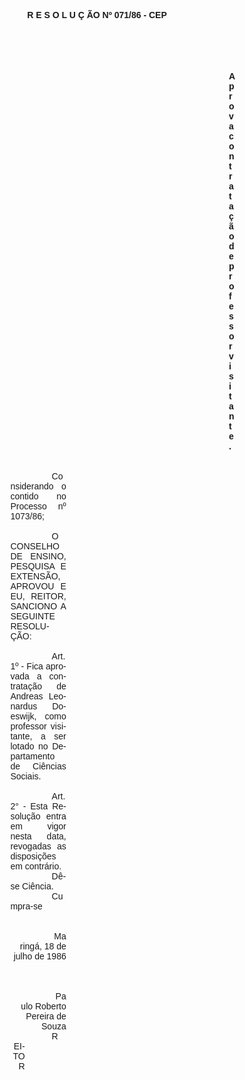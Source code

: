 <body lang=PT-BR style='tab-interval:36.0pt'>

<div class=Section1>

<p class=MsoNormal align=center style='text-align:center'><b style='mso-bidi-font-weight:
normal'><span style='font-family:Arial;mso-no-proof:yes'>R E S O L U Ç ÃO Nº 071/86
- CEP<o:p></o:p></span></b></p>

<p class=MsoNormal><span style='font-size:12.0pt;mso-bidi-font-size:10.0pt;
mso-no-proof:yes'><o:p>&nbsp;</o:p></span></p>

<p class=MsoNormal><span style='font-size:12.0pt;mso-bidi-font-size:10.0pt;
mso-no-proof:yes'><o:p>&nbsp;</o:p></span></p>

<p class=MsoNormal style='margin-top:0cm;margin-right:225.95pt;margin-bottom:
0cm;margin-left:347.3pt;margin-bottom:.0001pt;text-align:justify'><b
style='mso-bidi-font-weight:normal'><span style='font-family:Arial;mso-no-proof:
yes'>Aprova contratação de professor visitante.<o:p></o:p></span></b></p>

<p class=MsoNormal style='margin-top:0cm;margin-right:225.95pt;margin-bottom:
0cm;margin-left:3.0cm;margin-bottom:.0001pt;text-align:justify;text-indent:
49.65pt'><span style='font-family:Arial;mso-no-proof:yes'><o:p>&nbsp;</o:p></span></p>

<p class=MsoNormal style='margin-top:0cm;margin-right:225.95pt;margin-bottom:
0cm;margin-left:3.0cm;margin-bottom:.0001pt;text-align:justify;text-indent:
49.65pt'><span style='font-family:Arial;mso-no-proof:yes'><o:p>&nbsp;</o:p></span></p>

<p class=MsoNormal style='margin-top:0cm;margin-right:225.95pt;margin-bottom:
0cm;margin-left:3.0cm;margin-bottom:.0001pt;text-align:justify;text-indent:
49.65pt'><span style='font-family:Arial;mso-no-proof:yes'>Considerando o
contido no Processo nº 1073/86;<o:p></o:p></span></p>

<p class=MsoNormal style='margin-top:0cm;margin-right:225.95pt;margin-bottom:
0cm;margin-left:3.0cm;margin-bottom:.0001pt;text-align:justify;text-indent:
49.65pt'><span style='font-family:Arial;mso-no-proof:yes'><o:p>&nbsp;</o:p></span></p>

<p class=MsoNormal style='margin-top:0cm;margin-right:225.95pt;margin-bottom:
0cm;margin-left:3.0cm;margin-bottom:.0001pt;text-align:justify;text-indent:
49.65pt'><span style='font-family:Arial;mso-no-proof:yes'>O CONSELHO DE ENSINO,
PESQUISA E EXTENSÃO, APROVOU E EU, REITOR, SANCIONO A SEGUINTE RESOLUÇÃO:<o:p></o:p></span></p>

<p class=MsoNormal style='margin-top:0cm;margin-right:225.95pt;margin-bottom:
0cm;margin-left:3.0cm;margin-bottom:.0001pt;text-align:justify;text-indent:
49.65pt'><span style='font-family:Arial;mso-no-proof:yes'><o:p>&nbsp;</o:p></span></p>

<p class=MsoNormal style='margin-top:0cm;margin-right:225.95pt;margin-bottom:
0cm;margin-left:3.0cm;margin-bottom:.0001pt;text-align:justify;text-indent:
49.65pt'><span style='font-family:Arial;mso-no-proof:yes'>Art. 1º - Fica
aprovada a contratação de Andreas Leonardus Doeswijk, como professor visitante,
a ser lotado no Departamento de Ciências Sociais.<o:p></o:p></span></p>

<p class=MsoNormal style='margin-top:0cm;margin-right:225.95pt;margin-bottom:
0cm;margin-left:3.0cm;margin-bottom:.0001pt;text-align:justify;text-indent:
49.65pt'><span style='font-family:Arial;mso-no-proof:yes'><o:p>&nbsp;</o:p></span></p>

<p class=MsoNormal style='margin-top:0cm;margin-right:225.95pt;margin-bottom:
0cm;margin-left:3.0cm;margin-bottom:.0001pt;text-align:justify;text-indent:
49.65pt'><span style='font-family:Arial;mso-no-proof:yes'>Art. 2° - Esta Resolução
entra em vigor nesta data, revogadas as disposições em contrário.<o:p></o:p></span></p>

<p class=MsoNormal style='margin-top:0cm;margin-right:225.95pt;margin-bottom:
0cm;margin-left:3.0cm;margin-bottom:.0001pt;text-align:justify;text-indent:
49.65pt'><span style='font-family:Arial;mso-no-proof:yes'>Dê-se Ciência.<o:p></o:p></span></p>

<p class=MsoNormal style='margin-top:0cm;margin-right:225.95pt;margin-bottom:
0cm;margin-left:3.0cm;margin-bottom:.0001pt;text-align:justify;text-indent:
49.65pt'><span style='font-family:Arial;mso-no-proof:yes'>Cumpra-se<o:p></o:p></span></p>

<p class=MsoNormal style='margin-top:0cm;margin-right:225.95pt;margin-bottom:
0cm;margin-left:3.0cm;margin-bottom:.0001pt;text-align:justify;text-indent:
49.65pt'><span style='font-family:Arial;mso-no-proof:yes'><o:p>&nbsp;</o:p></span></p>

<p class=MsoNormal style='margin-top:0cm;margin-right:225.95pt;margin-bottom:
0cm;margin-left:3.0cm;margin-bottom:.0001pt;text-align:justify;text-indent:
49.65pt'><span style='font-family:Arial;mso-no-proof:yes'><o:p>&nbsp;</o:p></span></p>

<p class=MsoNormal align=right style='margin-top:0cm;margin-right:225.95pt;
margin-bottom:0cm;margin-left:3.0cm;margin-bottom:.0001pt;text-align:right;
text-indent:49.65pt'><span style='font-family:Arial;mso-no-proof:yes'>Maringá, 18
de julho de 1986<o:p></o:p></span></p>

<p class=MsoNormal align=right style='margin-top:0cm;margin-right:225.95pt;
margin-bottom:0cm;margin-left:3.0cm;margin-bottom:.0001pt;text-align:right;
text-indent:49.65pt'><span style='font-family:Arial;mso-no-proof:yes'><o:p>&nbsp;</o:p></span></p>

<p class=MsoNormal align=right style='margin-top:0cm;margin-right:225.95pt;
margin-bottom:0cm;margin-left:3.0cm;margin-bottom:.0001pt;text-align:right;
text-indent:49.65pt'><span style='font-family:Arial;mso-no-proof:yes'><o:p>&nbsp;</o:p></span></p>

<p class=MsoNormal align=right style='margin-top:0cm;margin-right:225.95pt;
margin-bottom:0cm;margin-left:3.0cm;margin-bottom:.0001pt;text-align:right;
text-indent:49.65pt'><span style='font-family:Arial;mso-no-proof:yes'><o:p>&nbsp;</o:p></span></p>

<p class=MsoNormal align=right style='margin-top:0cm;margin-right:225.95pt;
margin-bottom:0cm;margin-left:3.0cm;margin-bottom:.0001pt;text-align:right;
text-indent:49.65pt'><span style='font-family:Arial;mso-no-proof:yes'>Paulo
Roberto Pereira de Souza<o:p></o:p></span></p>

<p class=MsoNormal align=right style='margin-top:0cm;margin-right:275.55pt;
margin-bottom:0cm;margin-left:3.0cm;margin-bottom:.0001pt;text-align:right;
text-indent:49.65pt'><span style='font-family:Arial;mso-no-proof:yes'>REITOR<o:p></o:p></span></p>

<p class=MsoNormal><span style='mso-no-proof:yes'><o:p>&nbsp;</o:p></span></p>

</div>

</body>
